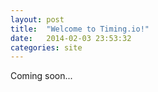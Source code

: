 ```yaml
---
layout: post
title:  "Welcome to Timing.io!"
date:   2014-02-03 23:53:32
categories: site
---
```


Coming soon...